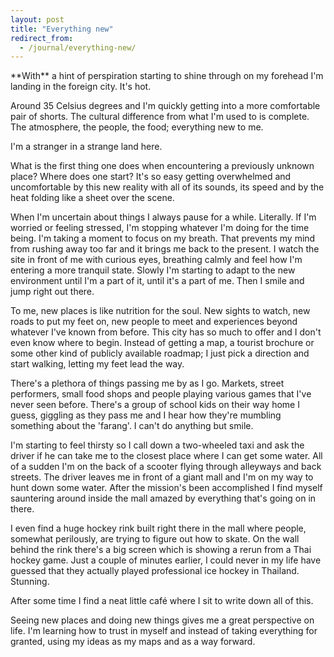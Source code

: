 ```yaml
---
layout: post
title: "Everything new"
redirect_from:
  - /journal/everything-new/
---
```


<p class="intro" markdown="1">**With** a hint of perspiration starting to shine through on my forehead I'm landing in the foreign city. It's hot.</p>

Around 35 Celsius degrees and I'm quickly getting into a more comfortable pair of shorts. The cultural difference from what I'm used to is complete. The atmosphere, the people, the food; everything new to me.

I'm a stranger in a strange land here.

What is the first thing one does when encountering a previously unknown place? Where does one start? It's so easy getting overwhelmed and uncomfortable by this new reality with all of its sounds, its speed and by the heat folding like a sheet over the scene.

When I'm uncertain about things I always pause for a while. Literally. If I'm worried or feeling stressed, I'm stopping whatever I'm doing for the time being. I'm taking a moment to focus on my breath. That prevents my mind from rushing away too far and it brings me back to the present. I watch the site in front of me with curious eyes, breathing calmly and feel how I'm entering a more tranquil state. Slowly I'm starting to adapt to the new environment until I'm a part of it, until it's a part of me. Then I smile and jump right out there.

To me, new places is like nutrition for the soul. New sights to watch, new roads to put my feet on, new people to meet and experiences beyond whatever I've known from before. This city has so much to offer and I don't even know where to begin. Instead of getting a map, a tourist brochure or some other kind of publicly available roadmap; I just pick a direction and start walking, letting my feet lead the way.

There's a plethora of things passing me by as I go. Markets, street performers, small food shops and people playing various games that I've never seen before. There's a group of school kids on their way home I guess, giggling as they pass me and I hear how they're mumbling something about the 'farang'. I can't do anything but smile.

I'm starting to feel thirsty so I call down a two-wheeled taxi and ask the driver if he can take me to the closest place where I can get some water. All of a sudden I'm on the back of a scooter flying through alleyways and back streets. The driver leaves me in front of a giant mall and I'm on my way to hunt down some water. After the mission's been accomplished I find myself sauntering around inside the mall amazed by everything that's going on in there.

I even find a huge hockey rink built right there in the mall where people, somewhat perilously, are trying to figure out how to skate. On the wall behind the rink there's a big screen which is showing a rerun from a Thai hockey game. Just a couple of minutes earlier, I could never in my life have guessed that they actually played professional ice hockey in Thailand. Stunning.

After some time I find a neat little café where I sit to write down all of this.

Seeing new places and doing new things gives me a great perspective on life. I'm learning how to trust in myself and instead of taking everything for granted, using my ideas as my maps and as a way forward.
